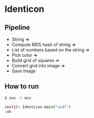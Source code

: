 # Identicon

## Pipeline

* String
=>
* Compute MD5 hash of string
=>
* List of numbers based on the string
=>
* Pick color
=>
* Build grid of squares
=>
* Convert grid into image
=>
* Save Image

## How to run

```bash
$ iex -S mix

iex(1)> Identicon.main("asdf")
:ok
```